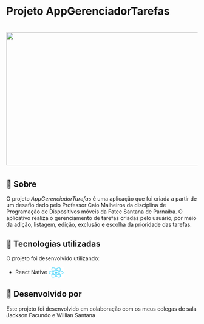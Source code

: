 # Projeto AppGerenciadorTarefas

<h1 align="center">
    <img src="https://arbache.com/blog/wp-content/uploads/2020/06/gestao-do-tempo.png" width="600" height="350">
</h1>


## 📕 Sobre

O projeto *AppGerenciadorTarefas* é uma aplicação que foi criada a partir de um desafio dado pelo Professor Caio Malheiros da disciplina de Programação de Dispositivos móveis da Fatec Santana de Parnaíba. O aplicativo realiza o gerenciamento de tarefas criadas pelo usuário, por meio da adição, listagem, edição, exclusão e escolha da prioridade das tarefas. 

##  🚀 Tecnologias utilizadas

O projeto foi desenvolvido utilizando:

- React Native <img align="center" alt="React" height="30" width="40" src="https://raw.githubusercontent.com/devicons/devicon/master/icons/react/react-original.svg">


## 🔨 Desenvolvido por

Este projeto foi desenvolvido em colaboração com os meus colegas de sala Jackson Facundo e Willian Santana

